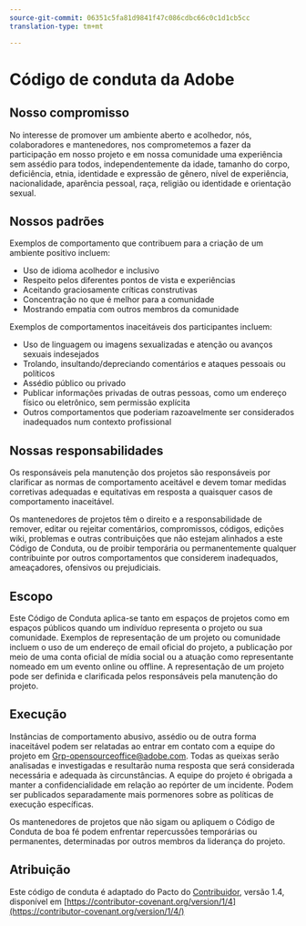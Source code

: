 ```yaml
---
source-git-commit: 06351c5fa81d9841f47c086cdbc66c0c1d1cb5cc
translation-type: tm+mt

---
```

# Código de conduta da Adobe

## Nosso compromisso

No interesse de promover um ambiente aberto e acolhedor, nós, colaboradores e mantenedores, nos comprometemos a fazer da participação em nosso projeto e em nossa comunidade uma experiência sem assédio para todos, independentemente da idade, tamanho do corpo, deficiência, etnia, identidade e expressão de gênero, nível de experiência, nacionalidade, aparência pessoal, raça, religião ou identidade e orientação sexual.

## Nossos padrões

Exemplos de comportamento que contribuem para a criação de um ambiente positivo incluem:

* Uso de idioma acolhedor e inclusivo
* Respeito pelos diferentes pontos de vista e experiências
* Aceitando graciosamente críticas construtivas
* Concentração no que é melhor para a comunidade
* Mostrando empatia com outros membros da comunidade

Exemplos de comportamentos inaceitáveis dos participantes incluem:

* Uso de linguagem ou imagens sexualizadas e atenção ou avanços sexuais indesejados
* Trolando, insultando/depreciando comentários e ataques pessoais ou políticos
* Assédio público ou privado
* Publicar informações privadas de outras pessoas, como um endereço físico ou eletrônico, sem permissão explícita
* Outros comportamentos que poderiam razoavelmente ser considerados inadequados num contexto profissional

## Nossas responsabilidades

Os responsáveis pela manutenção dos projetos são responsáveis por clarificar as normas de comportamento aceitável e devem tomar medidas corretivas adequadas e equitativas em resposta a quaisquer casos de comportamento inaceitável.

Os mantenedores de projetos têm o direito e a responsabilidade de remover, editar ou rejeitar comentários, compromissos, códigos, edições wiki, problemas e outras contribuições que não estejam alinhados a este Código de Conduta, ou de proibir temporária ou permanentemente qualquer contribuinte por outros comportamentos que considerem inadequados, ameaçadores, ofensivos ou prejudiciais.

## Escopo

Este Código de Conduta aplica-se tanto em espaços de projetos como em espaços públicos quando um indivíduo representa o projeto ou sua comunidade. Exemplos de representação de um projeto ou comunidade incluem o uso de um endereço de email oficial do projeto, a publicação por meio de uma conta oficial de mídia social ou a atuação como representante nomeado em um evento online ou offline. A representação de um projeto pode ser definida e clarificada pelos responsáveis pela manutenção do projeto.

## Execução

Instâncias de comportamento abusivo, assédio ou de outra forma inaceitável podem ser relatadas ao entrar em contato com a equipe do projeto em Grp-opensourceoffice@adobe.com. Todas as queixas serão analisadas e investigadas e resultarão numa resposta que será considerada necessária e adequada às circunstâncias. A equipe do projeto é obrigada a manter a confidencialidade em relação ao repórter de um incidente. Podem ser publicados separadamente mais pormenores sobre as políticas de execução específicas.

Os mantenedores de projetos que não sigam ou apliquem o Código de Conduta de boa fé podem enfrentar repercussões temporárias ou permanentes, determinadas por outros membros da liderança do projeto.

## Atribuição

Este código de conduta é adaptado do Pacto do [Contribuidor](https://contributor-covenant.org), versão 1.4, disponível em [https://contributor-covenant.org/version/1/4](https://contributor-covenant.org/version/1/4/)
